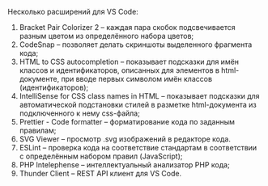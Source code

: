 Несколько расширений для VS Code:
1. Bracket Pair Colorizer 2 – каждая пара скобок подсвечивается разным цветом из определённого набора цветов;
2. CodeSnap – позволяет делать скриншоты выделенного фрагмента кода;
3. HTML to CSS autocompletion – показывает подсказки для имён классов и идентификаторов, описанных для элементов в html-документе, при вводе первых символом имён классов (идентификаторов);
4. IntelliSense for CSS class names in HTML – показывает подсказки для автоматической подстановки стилей в разметке html-документа из подключенного к нему css-файла;
5. Prettier - Code formatter – форматирование кода по заданным правилам;
6. SVG Viewer – просмотр .svg изображений в редакторе кода.
7. ESLint – проверка кода на соответствие стандартам в соответствии с определённым набором правил (JavaScript);
8. PHP Intelephense – интеллектуальный анализатор PHP кода;
9. Thunder Client – REST API клиент для VS Code.